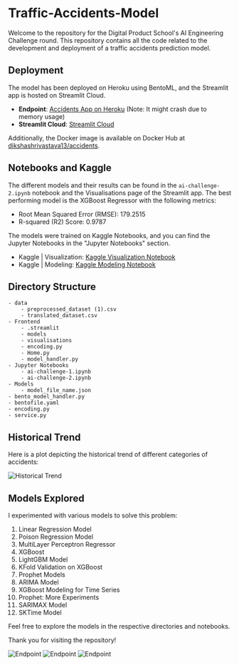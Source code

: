 # Traffic-Accidents-Model

Welcome to the repository for the Digital Product School's AI Engineering Challenge round. This repository contains all the code related to the development and deployment of a traffic accidents prediction model.

## Deployment

The model has been deployed on Heroku using BentoML, and the Streamlit app is hosted on Streamlit Cloud.

- **Endpoint**: [Accidents App on Heroku](https://accidents-app-8b4af04b640b.herokuapp.com/) (Note: It might crash due to memory usage)
- **Streamlit Cloud**: [Streamlit Cloud](https://streamlit.io/cloud)

Additionally, the Docker image is available on Docker Hub at [dikshashrivastava13/accidents](https://hub.docker.com/repository/docker/dikshashrivastava13/accidents/general).

## Notebooks and Kaggle

The different models and their results can be found in the `ai-challenge-2.ipynb` notebook and the Visualisations page of the Streamlit app. The best performing model is the XGBoost Regressor with the following metrics:
- Root Mean Squared Error (RMSE): 179.2515
- R-squared (R2) Score: 0.9787

The models were trained on Kaggle Notebooks, and you can find the Jupyter Notebooks in the "Jupyter Notebooks" section.

- Kaggle | Visualization: [Kaggle Visualization Notebook](https://www.kaggle.com/code/dikshashri13702/ai-challenge-1/notebook)
- Kaggle | Modeling: [Kaggle Modeling Notebook](https://www.kaggle.com/code/dikshashri13702/ai-challenge-2/notebook)

## Directory Structure

```plaintext
- data
    - preprocessed_dataset (1).csv
    - translated_dataset.csv
- Frontend
    - .streamlit
    - models
    - visualisations
    - encoding.py
    - Home.py
    - model_handler.py
- Jupyter Notebooks
    - ai-challenge-1.ipynb
    - ai-challenge-2.ipynb
- Models
    - model_file_name.json
- bento_model_handler.py
- bentofile.yaml
- encoding.py
- service.py
```

## Historical Trend

Here is a plot depicting the historical trend of different categories of accidents:

![Historical Trend]("../Frontend/Visualisations/line_plt_each_cat.png")

## Models Explored

I experimented with various models to solve this problem:

1. Linear Regression Model
2. Poison Regression Model
3. MultiLayer Perceptron Regressor
4. XGBoost
5. LightGBM Model
6. KFold Validation on XGBoost
7. Prophet Models
8. ARIMA Model
9. XGBoost Modeling for Time Series
10. Prophet: More Experiments
11. SARIMAX Model
12. SKTime Model

Feel free to explore the models in the respective directories and notebooks.

Thank you for visiting the repository!

![Endpoint]("../image1.png")
![Endpoint]("../image2.png")
![Endpoint]("../image3.png")